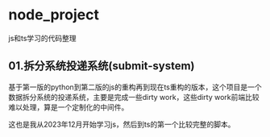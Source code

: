# node_project
js和ts学习的代码整理

## 01.拆分系统投递系统(submit-system)
基于第一版的python到第二版的js的重构再到现在ts重构的版本，这个项目是一个数据拆分系统的投递系统，主要是完成一些dirty work，这些dirty work前端比较难以处理，算是一个定制化的中间件。

这也是我从2023年12月开始学习js，然后到ts的第一个比较完整的脚本。